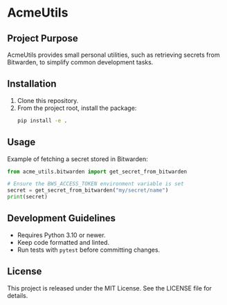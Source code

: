 # AcmeUtils

## Project Purpose
AcmeUtils provides small personal utilities, such as retrieving secrets from Bitwarden, to simplify common development tasks.

## Installation
1. Clone this repository.
2. From the project root, install the package:
   ```bash
   pip install -e .
   ```

## Usage
Example of fetching a secret stored in Bitwarden:
```python
from acme_utils.bitwarden import get_secret_from_bitwarden

# Ensure the BWS_ACCESS_TOKEN environment variable is set
secret = get_secret_from_bitwarden("my/secret/name")
print(secret)
```

## Development Guidelines
- Requires Python 3.10 or newer.
- Keep code formatted and linted.
- Run tests with `pytest` before committing changes.

## License
This project is released under the MIT License. See the LICENSE file for details.
